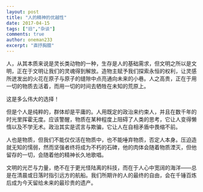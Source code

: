 ```yaml
---
layout: post
title: "人的精神的优越性"
date: 2017-04-15
tags: ["旧","杂谈"]
comments: true
author: oneman233
excerpt: "直抒胸臆"
---
```


人，从其本质来说是灵长类动物的一种，生存是人的基础需求，但文明之所以是文明，正在于文明让我们的灵魂得到解放。造物主赋予我们探索永恒的权利，让灵感所迸发出的火花在原子与原子的缝隙中点亮通向未来的小巷。人之高贵，正在于用一切的物质去活着，而用一切的时间去牺牲在未知的荒原上。

这是多么伟大的选择！

但是个人是纯粹的，群体却是平庸的。人用既定的政治来约束人，并且在数千年的时光里挥霍无度。应该警醒，物质在某种程度上阻碍了人类的思考，它让人变得懒惰以及不学无术。政治其实是谎言与欺骗，它让人在自相矛盾中畏缩不前。

人也是物质，但我们不能仅仅活在物质中，也不能唾弃物质，否定人本身。压迫造就无知的懦弱，然而坚强者终将成为不朽的石碑，他的肉体会随着物质湮灭，但他留存的一切，会随着他的精神长久地歌唱。

文明的光芒与力量，绝不在于更光怪陆离的科技，而在于人心中宽阔的海洋——总是在清晨或日落时指引远方的航船。我们所期许的人的最终的自由，会在千锤百炼后成为今天留给未来的最珍贵的遗产。